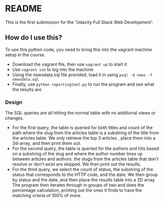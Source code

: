 # README #
This is the first submission for the 'Udacity Full Stack Web Development'. 

## How do I use this?
To use this python code, you need to bring this into the vagrant machine setup in the course.
* Download the vagrant file, then use `vagrant up` to start it 
* Use `vagrant ssh` to log into the machine
* Using the newsdata.sql file provided, load it in using `psql -d news -f newsdata.sql`
* Finally, use ` python reportingtool.py ` to run the program and see what the results are 

### Design 
The SQL queries are all hitting the normal table with no additional views or changes. 

* For the first query, the table is queried for both titles and count of the path where the slug from the articles table is a substring of the title from the articles table.  We only retrieve the top 3 articles , place them into a 3d-array, and then print them out. 
* For the second query, the table is queried for the authors and hits based on a substring of the slug and where the author number lines up between articles and authors.  the slugs from the articles table that don't resolve or don't exist are skipped. We then print out the results.
* For the third query, we select the count of status, the substring of the status that corresponds to the HTTP code, and the date. We then group by status and the date, and then place the results table into a 2D array.  The program then iterates through in groups of two and does the percentage calculation, printing out the ones it finds to have the matching crieria of 100% of more.  
